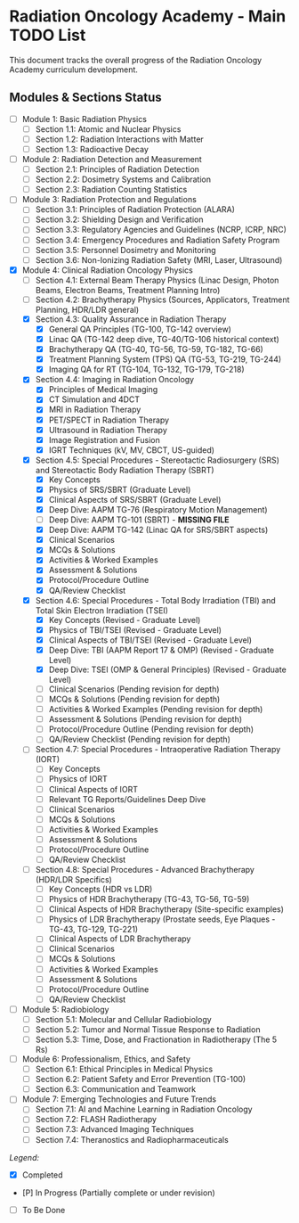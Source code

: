 # Radiation Oncology Academy - Main TODO List

This document tracks the overall progress of the Radiation Oncology Academy curriculum development.

## Modules & Sections Status

- [ ] Module 1: Basic Radiation Physics
    - [ ] Section 1.1: Atomic and Nuclear Physics
    - [ ] Section 1.2: Radiation Interactions with Matter
    - [ ] Section 1.3: Radioactive Decay
- [ ] Module 2: Radiation Detection and Measurement
    - [ ] Section 2.1: Principles of Radiation Detection
    - [ ] Section 2.2: Dosimetry Systems and Calibration
    - [ ] Section 2.3: Radiation Counting Statistics
- [ ] Module 3: Radiation Protection and Regulations
    - [ ] Section 3.1: Principles of Radiation Protection (ALARA)
    - [ ] Section 3.2: Shielding Design and Verification
    - [ ] Section 3.3: Regulatory Agencies and Guidelines (NCRP, ICRP, NRC)
    - [ ] Section 3.4: Emergency Procedures and Radiation Safety Program
    - [ ] Section 3.5: Personnel Dosimetry and Monitoring
    - [ ] Section 3.6: Non-Ionizing Radiation Safety (MRI, Laser, Ultrasound)
- [X] Module 4: Clinical Radiation Oncology Physics
    - [ ] Section 4.1: External Beam Therapy Physics (Linac Design, Photon Beams, Electron Beams, Treatment Planning Intro)
    - [ ] Section 4.2: Brachytherapy Physics (Sources, Applicators, Treatment Planning, HDR/LDR general)
    - [X] Section 4.3: Quality Assurance in Radiation Therapy
        - [X] General QA Principles (TG-100, TG-142 overview)
        - [X] Linac QA (TG-142 deep dive, TG-40/TG-106 historical context)
        - [X] Brachytherapy QA (TG-40, TG-56, TG-59, TG-182, TG-66)
        - [X] Treatment Planning System (TPS) QA (TG-53, TG-219, TG-244)
        - [X] Imaging QA for RT (TG-104, TG-132, TG-179, TG-218)
    - [X] Section 4.4: Imaging in Radiation Oncology
        - [X] Principles of Medical Imaging
        - [X] CT Simulation and 4DCT
        - [X] MRI in Radiation Therapy
        - [X] PET/SPECT in Radiation Therapy
        - [X] Ultrasound in Radiation Therapy
        - [X] Image Registration and Fusion
        - [X] IGRT Techniques (kV, MV, CBCT, US-guided)
    - [X] Section 4.5: Special Procedures - Stereotactic Radiosurgery (SRS) and Stereotactic Body Radiation Therapy (SBRT)
        - [X] Key Concepts
        - [X] Physics of SRS/SBRT (Graduate Level)
        - [X] Clinical Aspects of SRS/SBRT (Graduate Level)
        - [X] Deep Dive: AAPM TG-76 (Respiratory Motion Management)
        - [ ] Deep Dive: AAPM TG-101 (SBRT) - **MISSING FILE**
        - [X] Deep Dive: AAPM TG-142 (Linac QA for SRS/SBRT aspects)
        - [X] Clinical Scenarios
        - [X] MCQs & Solutions
        - [X] Activities & Worked Examples
        - [X] Assessment & Solutions
        - [X] Protocol/Procedure Outline
        - [X] QA/Review Checklist
    - [X] Section 4.6: Special Procedures - Total Body Irradiation (TBI) and Total Skin Electron Irradiation (TSEI)
        - [X] Key Concepts (Revised - Graduate Level)
        - [X] Physics of TBI/TSEI (Revised - Graduate Level)
        - [X] Clinical Aspects of TBI/TSEI (Revised - Graduate Level)
        - [X] Deep Dive: TBI (AAPM Report 17 & OMP) (Revised - Graduate Level)
        - [X] Deep Dive: TSEI (OMP & General Principles) (Revised - Graduate Level)
        - [ ] Clinical Scenarios (Pending revision for depth)
        - [ ] MCQs & Solutions (Pending revision for depth)
        - [ ] Activities & Worked Examples (Pending revision for depth)
        - [ ] Assessment & Solutions (Pending revision for depth)
        - [ ] Protocol/Procedure Outline (Pending revision for depth)
        - [ ] QA/Review Checklist (Pending revision for depth)
    - [ ] Section 4.7: Special Procedures - Intraoperative Radiation Therapy (IORT)
        - [ ] Key Concepts
        - [ ] Physics of IORT
        - [ ] Clinical Aspects of IORT
        - [ ] Relevant TG Reports/Guidelines Deep Dive
        - [ ] Clinical Scenarios
        - [ ] MCQs & Solutions
        - [ ] Activities & Worked Examples
        - [ ] Assessment & Solutions
        - [ ] Protocol/Procedure Outline
        - [ ] QA/Review Checklist
    - [ ] Section 4.8: Special Procedures - Advanced Brachytherapy (HDR/LDR Specifics)
        - [ ] Key Concepts (HDR vs LDR)
        - [ ] Physics of HDR Brachytherapy (TG-43, TG-56, TG-59)
        - [ ] Clinical Aspects of HDR Brachytherapy (Site-specific examples)
        - [ ] Physics of LDR Brachytherapy (Prostate seeds, Eye Plaques - TG-43, TG-129, TG-221)
        - [ ] Clinical Aspects of LDR Brachytherapy
        - [ ] Clinical Scenarios
        - [ ] MCQs & Solutions
        - [ ] Activities & Worked Examples
        - [ ] Assessment & Solutions
        - [ ] Protocol/Procedure Outline
        - [ ] QA/Review Checklist
- [ ] Module 5: Radiobiology
    - [ ] Section 5.1: Molecular and Cellular Radiobiology
    - [ ] Section 5.2: Tumor and Normal Tissue Response to Radiation
    - [ ] Section 5.3: Time, Dose, and Fractionation in Radiotherapy (The 5 Rs)
- [ ] Module 6: Professionalism, Ethics, and Safety
    - [ ] Section 6.1: Ethical Principles in Medical Physics
    - [ ] Section 6.2: Patient Safety and Error Prevention (TG-100)
    - [ ] Section 6.3: Communication and Teamwork
- [ ] Module 7: Emerging Technologies and Future Trends
    - [ ] Section 7.1: AI and Machine Learning in Radiation Oncology
    - [ ] Section 7.2: FLASH Radiotherapy
    - [ ] Section 7.3: Advanced Imaging Techniques
    - [ ] Section 7.4: Theranostics and Radiopharmaceuticals

*Legend:*
- [X] Completed
- [P] In Progress (Partially complete or under revision)
- [ ] To Be Done

